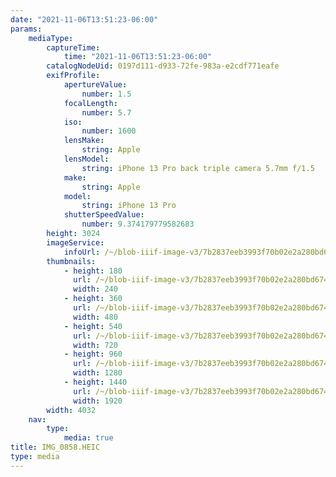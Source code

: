 ```yaml
---
date: "2021-11-06T13:51:23-06:00"
params:
    mediaType:
        captureTime:
            time: "2021-11-06T13:51:23-06:00"
        catalogNodeUid: 0197d111-d933-72fe-983a-e2cdf771eafe
        exifProfile:
            apertureValue:
                number: 1.5
            focalLength:
                number: 5.7
            iso:
                number: 1600
            lensMake:
                string: Apple
            lensModel:
                string: iPhone 13 Pro back triple camera 5.7mm f/1.5
            make:
                string: Apple
            model:
                string: iPhone 13 Pro
            shutterSpeedValue:
                number: 9.374179779582683
        height: 3024
        imageService:
            infoUrl: /~/blob-iiif-image-v3/7b2837eeb3993f70b02e2a280bd674f6166cdea9b75392ed74dcee8e60503673/info.json
        thumbnails:
            - height: 180
              url: /~/blob-iiif-image-v3/7b2837eeb3993f70b02e2a280bd674f6166cdea9b75392ed74dcee8e60503673/full/240%2C180/0/default.jpg
              width: 240
            - height: 360
              url: /~/blob-iiif-image-v3/7b2837eeb3993f70b02e2a280bd674f6166cdea9b75392ed74dcee8e60503673/full/480%2C360/0/default.jpg
              width: 480
            - height: 540
              url: /~/blob-iiif-image-v3/7b2837eeb3993f70b02e2a280bd674f6166cdea9b75392ed74dcee8e60503673/full/720%2C540/0/default.jpg
              width: 720
            - height: 960
              url: /~/blob-iiif-image-v3/7b2837eeb3993f70b02e2a280bd674f6166cdea9b75392ed74dcee8e60503673/full/1280%2C960/0/default.jpg
              width: 1280
            - height: 1440
              url: /~/blob-iiif-image-v3/7b2837eeb3993f70b02e2a280bd674f6166cdea9b75392ed74dcee8e60503673/full/1920%2C1440/0/default.jpg
              width: 1920
        width: 4032
    nav:
        type:
            media: true
title: IMG_0858.HEIC
type: media
---
```

